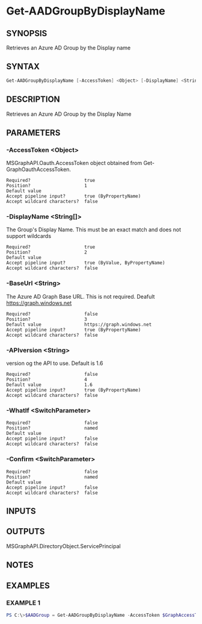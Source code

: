 ﻿# Get-AADGroupByDisplayName
## SYNOPSIS
Retrieves an Azure AD Group by the Display name
## SYNTAX
```powershell
Get-AADGroupByDisplayName [-AccessToken] <Object> [-DisplayName] <String[]> [[-BaseUrl] <String>] [[-APIversion] <String>] [-WhatIf] [-Confirm] [<CommonParameters>]
```
## DESCRIPTION
Retrieves an Azure AD Group by the Display Name
## PARAMETERS
### -AccessToken &lt;Object&gt;
MSGraphAPI.Oauth.AccessToken object obtained from Get-GraphOauthAccessToken.
```
Required?                    true
Position?                    1
Default value
Accept pipeline input?       true (ByPropertyName)
Accept wildcard characters?  false
```
### -DisplayName &lt;String[]&gt;
The Group's Display Name. This must be an exact match and does not support wildcards
```
Required?                    true
Position?                    2
Default value
Accept pipeline input?       true (ByValue, ByPropertyName)
Accept wildcard characters?  false
```
### -BaseUrl &lt;String&gt;
The Azure AD Graph Base URL. This is not required. Deafult 
    https://graph.windows.net
```
Required?                    false
Position?                    3
Default value                https://graph.windows.net
Accept pipeline input?       true (ByPropertyName)
Accept wildcard characters?  false
```
### -APIversion &lt;String&gt;
version og the API to use. Default is 1.6
```
Required?                    false
Position?                    4
Default value                1.6
Accept pipeline input?       true (ByPropertyName)
Accept wildcard characters?  false
```
### -WhatIf &lt;SwitchParameter&gt;

```
Required?                    false
Position?                    named
Default value
Accept pipeline input?       false
Accept wildcard characters?  false
```
### -Confirm &lt;SwitchParameter&gt;

```
Required?                    false
Position?                    named
Default value
Accept pipeline input?       false
Accept wildcard characters?  false
```
## INPUTS

## OUTPUTS
MSGraphAPI.DirectoryObject.ServicePrincipal
## NOTES

## EXAMPLES
### EXAMPLE 1
```powershell
PS C:\>$AADGroup = Get-AADGroupByDisplayName -AccessToken $GraphAccessToken -DisplayName 'Adataum Finance'
```


